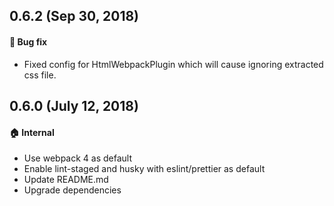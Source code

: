 ## 0.6.2 (Sep 30, 2018)

#### :bug: Bug fix
* Fixed config for HtmlWebpackPlugin which will cause ignoring extracted css file.

## 0.6.0 (July 12, 2018)

#### :house: Internal

* Use webpack 4 as default
* Enable lint-staged and husky with eslint/prettier as default
* Update README.md
* Upgrade dependencies

